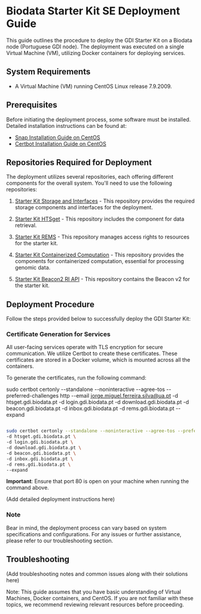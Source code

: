 # Biodata Starter Kit SE Deployment Guide

This guide outlines the procedure to deploy the GDI Starter Kit on a Biodata node (Portuguese GDI node). The deployment was executed on a single Virtual Machine (VM), utilizing Docker containers for deploying services.

## System Requirements
- A Virtual Machine (VM) running CentOS Linux release 7.9.2009.

## Prerequisites
Before initiating the deployment process, some software must be installed. Detailed installation instructions can be found at:
- [Snap Installation Guide on CentOS](https://snapcraft.io/docs/installing-snap-on-centos)
- [Certbot Installation Guide on CentOS](https://certbot.eff.org/instructions?ws=other&os=centosrhel7)

## Repositories Required for Deployment

The deployment utilizes several repositories, each offering different components for the overall system. You'll need to use the following repositories:

1. [Starter Kit Storage and Interfaces](https://github.com/GenomicDataInfrastructure/starter-kit-storage-and-interfaces.git) - This repository provides the required storage components and interfaces for the deployment.

2. [Starter Kit HTSget](https://github.com/GenomicDataInfrastructure/starter-kit-htsget.git) - This repository includes the component for data retrieval.

3. [Starter Kit REMS](https://github.com/GenomicDataInfrastructure/starter-kit-rems.git) - This repository manages access rights to resources for the starter kit.

4. [Starter Kit Containerized Computation](https://github.com/GenomicDataInfrastructure/starter-kit-containerized-computation.git) - This repository provides the components for containerized computation, essential for processing genomic data.

5. [Starter Kit Beacon2 RI API](https://github.com/GenomicDataInfrastructure/starter-kit-beacon2-ri-api.git) - This repository contains the Beacon v2 for the starter kit.


## Deployment Procedure
Follow the steps provided below to successfully deploy the GDI Starter Kit:

### Certificate Generation for Services

All user-facing services operate with TLS encryption for secure communication. We utilize Certbot to create these certificates. These certificates are stored in a Docker volume, which is mounted across all the containers. 

To generate the certificates, run the following command:

sudo certbot certonly --standalone --noninteractive --agree-tos --preferred-challenges http --email jorge.miguel.ferreira.silva@ua.pt -d htsget.gdi.biodata.pt -d login.gdi.biodata.pt -d download.gdi.biodata.pt -d beacon.gdi.biodata.pt -d inbox.gdi.biodata.pt -d rems.gdi.biodata.pt --expand

```bash

sudo certbot certonly --standalone --noninteractive --agree-tos --preferred-challenges http --email [user]@[domain] \
-d htsget.gdi.biodata.pt \
-d login.gdi.biodata.pt \
-d download.gdi.biodata.pt \
-d beacon.gdi.biodata.pt \
-d inbox.gdi.biodata.pt \
-d rems.gdi.biodata.pt \
--expand
```
**Important**: Ensure that port 80 is open on your machine when running the command above.


(Add detailed deployment instructions here)


### Note

Bear in mind, the deployment process can vary based on system specifications and configurations. For any issues or further assistance, please refer to our troubleshooting section.

## Troubleshooting
(Add troubleshooting notes and common issues along with their solutions here)

Note: This guide assumes that you have basic understanding of Virtual Machines, Docker containers, and CentOS. If you are not familiar with these topics, we recommend reviewing relevant resources before proceeding.
